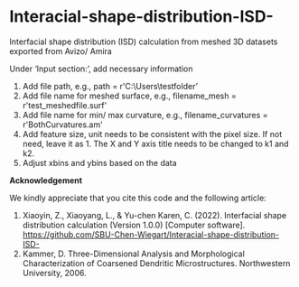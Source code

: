 # Interacial-shape-distribution-ISD-

Interfacial shape distribution (ISD) calculation from meshed 3D datasets exported from Avizo/ Amira

Under ‘Input section:’, add necessary information
1. Add file path, e.g., path = r'C:\Users\testfolder’ 
2. Add file name for meshed surface, e.g., filename_mesh = r'test_meshedfile.surf'
3. Add file name for min/ max curvature, e.g., filename_curvatures = r'BothCurvatures.am'
4. Add feature size, unit needs to be consistent with the pixel size. If not need, leave it as 1. The X and Y axis title needs to be changed to k1 and k2.
5. Adjust xbins and ybins based on the data

**Acknowledgement**

We kindly appreciate that you cite this code and the following article:
1. Xiaoyin, Z., Xiaoyang, L., & Yu-chen Karen, C. (2022). Interfacial shape distribution calculation (Version 1.0.0) [Computer software]. https://github.com/SBU-Chen-Wiegart/Interacial-shape-distribution-ISD-
2. Kammer, D. Three-Dimensional Analysis and Morphological Characterization of Coarsened Dendritic Microstructures. Northwestern University, 2006.



